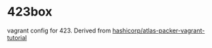 # 423box
vagrant config for 423. Derived from [hashicorp/atlas-packer-vagrant-tutorial](https://github.com/hashicorp/atlas-packer-vagrant-tutorial)

